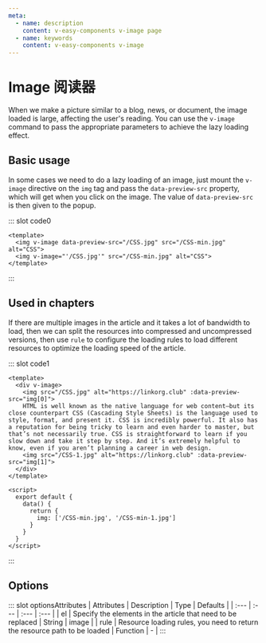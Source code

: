 ```yaml
---
meta:
  - name: description
    content: v-easy-components v-image page
  - name: keywords
    content: v-easy-components v-image
---
```


# Image 阅读器

When we make a picture similar to a blog, news, or document, the image loaded is large, affecting the user's reading. You can use the `v-image` command to pass the appropriate parameters to achieve the lazy loading effect.

## Basic usage

In some cases we need to do a lazy loading of an image, just mount the `v-image` directive on the `img` tag and pass the `data-preview-src` property, which will get when you click on the image. The value of `data-preview-src` is then given to the popup.

<div>
  <preview-code _id="0">
    <template #default>
      <img v-image data-preview-src="/CSS.jpg" src="/CSS-min.jpg" alt="CSS">
    </template>
    <template #txt>
      <div>Note: In the <em>img</em> tag you can use `data-preview-src` to specify the image to load or specify on the <em>v-image</em> directive</div>
    </template>
  </preview-code>
</div>

::: slot code0
```vue
<template>
  <img v-image data-preview-src="/CSS.jpg" src="/CSS-min.jpg" alt="CSS">
  <img v-image="'/CSS.jpg'" src="/CSS-min.jpg" alt="CSS">
</template>
```
:::

## Used in chapters <Badge type="warning" text="Pending"/>

If there are multiple images in the article and it takes a lot of bandwidth to load, then we can split the resources into compressed and uncompressed versions, then use `rule` to configure the loading rules to load different resources to optimize the loading speed of the article.

<div>
  <preview-code _id="1">
    <template #default>
      <div class="article" v-image>
        <img src="/CSS-min.jpg" alt="https://linkorg.club" :data-preview-src="img[0]">
        HTML is well known as the native language for web content—but its close counterpart CSS (Cascading Style Sheets) is the language used to style, format, and present it. CSS is incredibly powerful. It also has a reputation for being tricky to learn and even harder to master, but that’s not necessarily true. CSS is straightforward to learn if you slow down and take it step by step. And it’s extremely helpful to know, even if you aren’t planning a career in web design.
        <img src="/CSS-min.jpg" alt="https://linkorg.club" :data-preview-src="img[1]">
      </div>
    </template>
    <template #txt>
      <div></div>
    </template>
  </preview-code>
</div>

::: slot code1
```vue
<template>
  <div v-image>
    <img src="/CSS.jpg" alt="https://linkorg.club" :data-preview-src="img[0]">
    HTML is well known as the native language for web content—but its close counterpart CSS (Cascading Style Sheets) is the language used to style, format, and present it. CSS is incredibly powerful. It also has a reputation for being tricky to learn and even harder to master, but that’s not necessarily true. CSS is straightforward to learn if you slow down and take it step by step. And it’s extremely helpful to know, even if you aren’t planning a career in web design.
    <img src="/CSS-1.jpg" alt="https://linkorg.club" :data-preview-src="img[1]">
  </div>
</template>

<script>
  export default {
    data() {
      return {
        img: ['/CSS-min.jpg', '/CSS-min-1.jpg']
      }
    }
  }
</script>
```
:::

## Options

<div-box _id="optionsAttributes"></div-box>

::: slot optionsAttributes
| Attributes | Description | Type | Defaults |
| :--- | :--- | :--- | :--- |
| el | Specify the elements in the article that need to be replaced | String | image |
| rule | Resource loading rules, you need to return the resource path to be loaded | Function | - |
:::

<script>
  export default {
    data() {
      return {
        img: ['/CSS-min.jpg', '/CSS-min-1.jpg']
      }
    },
  }
</script>

<style scoped lang="sass">
  .article
    line-height: 2
    img
      width: 100px
</style>
